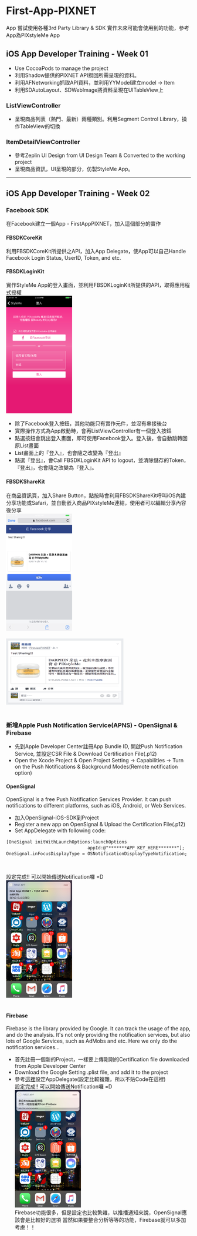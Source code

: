 # First-App-PIXNET
App 嘗試使用各種3rd Party Library & SDK 實作未來可能會使用到的功能，參考App為PIXstyleMe App

## iOS App Developer Training - Week 01
- Use CocoaPods to manage the project
- 利用Shadow提供的PIXNET API撈回所需呈現的資料。<br>
- 利用AFNetworking抓取API資料，並利用YYModel建立model -> Item<br>
- 利用SDAutoLayout、SDWebImage將資料呈現在UITableView上<br>

### ListViewController
- 呈現商品列表（熱門、最新）兩種類別。利用Segment Control Library，操作TableView的切換<br>
### ItemDetailViewController
- 參考Zeplin UI Design from UI Design Team & Converted to the working project 
- 呈現商品資訊，UI呈現的部分，仿製StyleMe App。<br>

-------------------------------
## iOS App Developer Training - Week 02
### Facebook SDK
在Facebook建立一個App - FirstAppPIXNET，加入這個部分的實作<br>
#### FBSDKCoreKit
利用FBSDKCoreKit所提供之API，加入App Delegate，使App可以自己Handle Facebook Login Status, UserID, Token, and etc.<br>
#### FBSDKLoginKit
實作StyleMe App的登入畫面，並利用FBSDKLoginKit所提供的API，取得應用程式授權<br>
<img src="img/登入畫面.png" height="320" width="180"><br>
- 除了Facebook登入按鈕，其他功能只有實作元件，並沒有串接後台<br>
- 實際操作方式為App啟動時，會再ListViewController有一個登入按鈕<br>
- 點選按鈕會跳出登入畫面，即可使用Facebook登入。登入後，會自動跳轉回原List畫面<br>
- List畫面上的『登入』，也會隨之改變為『登出』<br>
- 點選『登出』，會Call FBSDKLoginKit API to logout，並清除儲存的Token，『登出』，也會隨之改變為『登入』。<br>
#### FBSDKShareKit
在商品資訊頁，加入Share Button，點按時會利用FBSDKShareKit呼叫iOS內建分享功能或Safari，並自動嵌入商品PIXstyleMe連結，使用者可以編輯分享內容後分享<br>
<img src="img/分享資訊.png" height="320" width="180"><br><br>
<img src="img/分享結果.png" height="180" width="320"><br>
<br>
### 新增Apple Push Notification Service(APNS) - OpenSignal & Firebase
- 先到Apple Developer Center註冊App Bundle ID, 開啟Push Notification Service, 並設定CSR File & Download Certification File(.p12)<br>
- Open the Xcode Project & Open Project Setting -> Capabilities -> Turn on the Push Notifications & Background Modes(Remote notification option)<br>
#### OpenSignal
OpenSignal is a free Push Notification Services Provider. It can push notifications to different platforms, such as iOS, Android, or Web Services.

- 加入OpenSignal-iOS-SDK到Project<br>
- Register a new app on OpenSignal & Upload the Certification File(.p12)
- Set AppDelegate with following code:
<pre><code>[OneSignal initWithLaunchOptions:launchOptions
                               appId:@"*******APP_KEY_HERE*******"];
OneSignal.inFocusDisplayType = OSNotificationDisplayTypeNotification;
</code></pre><br>
設定完成!! 可以開始傳送Notification囉 =D<br>
<img src="img/Screenshoot_OpenSignal_Notification.jpg" height="320" width="180"><br><br>

#### Firebase
Firebase is the library provided by Google. It can track the usage of the app, and do the analysis. It's not only providing the notification services, but also lots of Google Services, such as AdMobs and etc.
Here we only do the notification services...

- 首先註冊一個新的Project，一樣要上傳剛剛的Certification file downloaded from Apple Developer Center<br>
- Download the Google Setting .plist file, and add it to the project<br>
- 參考<a href="https://github.com/firebase/quickstart-ios/blob/master/messaging/MessagingExample/AppDelegate.m" target="_blank">這裡</a>設定AppDelegate(設定比較複雜，所以不貼Code在這裡)<br>
設定完成!! 可以開始傳送Notification囉 =D<br>
<img src="img/Screenshoot_Firebase_Notification.jpg" height="320" width="180"><br>
Firebase功能很多，但是設定也比較繁雜，以推播通知來說，OpenSignal應該會是比較好的選項
當然如果要整合分析等等的功能，Firebase就可以多加考慮！！